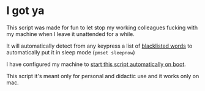 # I got ya

This script was made for fun to let stop my working colleagues fucking with my machine when I leave it unattended for a while.

It will automatically detect from any keypress a list of [blacklisted words](`blacklist.json`) to automatically put it in sleep mode (`pmset sleepnow`)

I have configured my machine to [start this script automatically on boot](https://developer.apple.com/library/archive/documentation/MacOSX/Conceptual/BPSystemStartup/Chapters/CreatingLaunchdJobs.html).

This script it's meant only for personal and didactic use and it works only on mac.